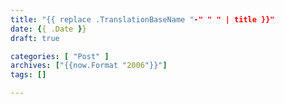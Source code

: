 ```yaml
---
title: "{{ replace .TranslationBaseName "-" " " | title }}"
date: {{ .Date }}
draft: true

categories: [ "Post" ]
archives: ["{{now.Format "2006"}}"]
tags: []

---
```


<!--more-->